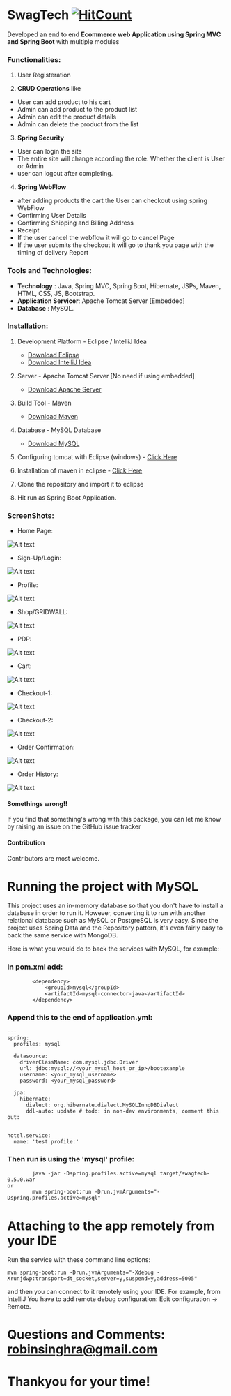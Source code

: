 # SwagTech [![HitCount](http://hits.dwyl.io/robin-singh-rana/SwagTech.svg)](http://hits.dwyl.io/robin-singh-rana/SwagTech)

Developed an end to end **Ecommerce web Application using Spring MVC and Spring Boot** with multiple
modules

### Functionalities:

1. User Registeration

2. **CRUD Operations** like

* User can add product to his cart
* Admin can add product to the product list
* Admin can edit the product details
* Admin can delete the product from the list

3. **Spring Security**

* User can login the site
* The entire site will change according the role. Whether the client is User or Admin
* user can logout after completing.

4. **Spring WebFlow**

* after adding products the cart the User can checkout using spring WebFlow
* Confirming User Details
* Confirming Shipping and Billing Address
* Receipt
* If the user cancel the webflow it will go to cancel Page
* If the user submits the checkout it will go to thank you page with the timing of delivery Report

### Tools and Technologies:

* **Technology** : Java, Spring MVC, Spring Boot, Hibernate, JSPs, Maven, HTML, CSS, JS, Bootstrap.
* **Application Servicer**: Apache Tomcat Server [Embedded]
* **Database** : MySQL.

### Installation:

1. Development Platform - Eclipse / IntelliJ Idea
   * [Download Eclipse](https://www.eclipse.org/downloads/packages/eclipse-ide-java-ee-developers/mars2)
   * [Download IntelliJ Idea](https://www.jetbrains.com/idea/download/#section=windows)
2. Server - Apache Tomcat Server [No need if using embedded]

   * [Download Apache Server](https://tomcat.apache.org/download-70.cgi)

3. Build Tool - Maven

   * [Download Maven](https://maven.apache.org/download.cgi)

4. Database - MySQL Database

   * [Download MySQL](https://www.mysql.com/downloads/)

5. Configuring tomcat with Eclipse (windows) - [Click Here](https://javatutorial.net/run-tomcat-from-eclipse)

6. Installation of maven in eclipse - [Click Here](https://stackoverflow.com/questions/8620127/maven-in-eclipse-step-by-step-installation)

7. Clone the repository and import it to eclipse

8. Hit run as Spring Boot Application.

### ScreenShots:

* Home Page:

![Alt text](https://github.com/robin-singh-rana/SwagTech/blob/master/src/main/resources/project/homepage.png "Home Page")

* Sign-Up/Login:

![Alt text](https://github.com/robin-singh-rana/SwagTech/blob/master/src/main/resources/project/signup_login.png)

* Profile:

![Alt text](https://github.com/robin-singh-rana/SwagTech/blob/master/src/main/resources/project/profile.png)

* Shop/GRIDWALL:

![Alt text](https://github.com/robin-singh-rana/SwagTech/blob/master/src/main/resources/project/shop.png)

* PDP:

![Alt text](https://github.com/robin-singh-rana/SwagTech/blob/master/src/main/resources/project/pdp.png)

* Cart:

![Alt text](https://github.com/robin-singh-rana/SwagTech/blob/master/src/main/resources/project/cart.png)

* Checkout-1:

![Alt text](https://github.com/robin-singh-rana/SwagTech/blob/master/src/main/resources/project/checkout.png)

* Checkout-2:

![Alt text](https://github.com/robin-singh-rana/SwagTech/blob/master/src/main/resources/project/checkout_2.png)

* Order Confirmation:

![Alt text](https://github.com/robin-singh-rana/SwagTech/blob/master/src/main/resources/project/order_confirmation.png)

* Order History:

![Alt text](https://github.com/robin-singh-rana/SwagTech/blob/master/src/main/resources/project/order_history.png)

#### Somethings wrong!!

If you find that something's wrong with this package, you can let me know by raising an issue on the GitHub issue tracker

#### Contribution

Contributors are most welcome.

# Running the project with MySQL

This project uses an in-memory database so that you don't have to install a database in order to run it. However, converting it to run with another relational database such as MySQL or PostgreSQL is very easy. Since the project uses Spring Data and the Repository pattern, it's even fairly easy to back the same service with MongoDB. 

Here is what you would do to back the services with MySQL, for example: 

### In pom.xml add: 

```
        <dependency>
            <groupId>mysql</groupId>
            <artifactId>mysql-connector-java</artifactId>
        </dependency>
```

### Append this to the end of application.yml: 

```
---
spring:
  profiles: mysql

  datasource:
    driverClassName: com.mysql.jdbc.Driver
    url: jdbc:mysql://<your_mysql_host_or_ip>/bootexample
    username: <your_mysql_username>
    password: <your_mysql_password>

  jpa:
    hibernate:
      dialect: org.hibernate.dialect.MySQLInnoDBDialect
      ddl-auto: update # todo: in non-dev environments, comment this out:


hotel.service:
  name: 'test profile:'
```

### Then run is using the 'mysql' profile:

```
        java -jar -Dspring.profiles.active=mysql target/swagtech-0.5.0.war
or
        mvn spring-boot:run -Drun.jvmArguments="-Dspring.profiles.active=mysql"
```

# Attaching to the app remotely from your IDE

Run the service with these command line options:

```
mvn spring-boot:run -Drun.jvmArguments="-Xdebug -Xrunjdwp:transport=dt_socket,server=y,suspend=y,address=5005"
```
and then you can connect to it remotely using your IDE. For example, from IntelliJ You have to add remote debug configuration: Edit configuration -> Remote.

# Questions and Comments: robinsinghra@gmail.com

# Thankyou for your time!
